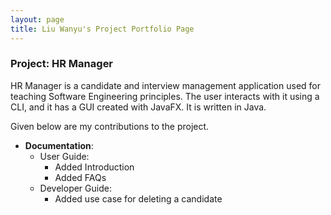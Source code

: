 ```yaml
---
layout: page
title: Liu Wanyu's Project Portfolio Page
---
```


### Project: HR Manager

HR Manager is a candidate and interview management application used for teaching Software Engineering principles.
The user interacts with it using a CLI, and it has a GUI created with JavaFX. It is written in Java.

Given below are my contributions to the project.

* **Documentation**:
    * User Guide:
        * Added Introduction
        * Added FAQs
    * Developer Guide:
        * Added use case for deleting a candidate
